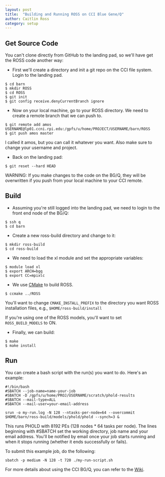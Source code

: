 ```yaml
---
layout: post
title:  "Building and Running ROSS on CCI Blue Gene/Q"
author: Caitlin Ross
category: setup
---
```


## Get Source Code

You can't clone directly from GitHub to the landing pad, so we'll have get the ROSS code another way:

- First we'll create a directory and init a git repo on the CCI file system. Login to the landing pad.

```
$ cd barn
$ mkdir ROSS
$ cd ROSS
$ git init
$ git config receive.denyCurrentBranch ignore
```

- Now on your local machine, go to your ROSS directory.  We need to create a remote branch that we can push to.

```
$ git remote add amos USERNAME@lp01.ccni.rpi.edu:/gpfs/u/home/PROJECT/USERNAME/barn/ROSS
$ git push amos master
```
I called it amos, but you can call it whatever you want.  Also make sure to change your username and project.

- Back on the landing pad:

```
$ git reset --hard HEAD
```
WARNING: If you make changes to the code on the BG/Q, they will be overwritten if you push from your local machine to your CCI remote.

## Build

- Assuming you're still logged into the landing pad, we need to login to the front end node of the BG/Q:

```
$ ssh q
$ cd barn
```

- Create a new ross-build directory and change to it:

```
$ mkdir ross-build
$ cd ross-build
```

- We need to load the xl module and set the appropriate variables:

```
$ module load xl
$ export ARCH=bgq
$ export CC=mpixlc
```

- We use [CMake](www.cmake.org) to build ROSS.

```
$ ccmake ../ROSS
```

You'll want to change `CMAKE_INSTALL_PREFIX` to the directory you want ROSS installation files, e.g., `$HOME/ross-build/install`

If you're using one of the ROSS models, you'll want to set `ROSS_BUILD_MODELS` to ON.


- Finally, we can build:

```
$ make
$ make install
```

## Run

You can create a bash script with the run(s) you want to do.  Here's an example:

```
#!/bin/bash
#SBATCH --job-name=name-your-job
#SBATCH -D /gpfs/u/home/PROJ/USERNAME/scratch/phold-results
#SBATCH --mail-type=ALL
#SBATCH --mail-user=your-email-address

srun -o my-run.log -N 128 --ntasks-per-node=64 --overcommit $HOME/barn/ross-build/models/phold/phold --synch=3 &
```

This runs PHOLD with 8192 PEs (128 nodes * 64 tasks per node).  The lines beginning with #SBATCH set the working directory, job name and your email address. You'll be notified by email once your job starts running and when it stops running (whether it ends successfully or fails). 

To submit this example job, do the following:

```
sbatch -p medium -N 128 -t 720 ./my-run-script.sh
```

For more details about using the CCI BG/Q, you can refer to the [Wiki](https://secure.cci.rpi.edu/wiki/index.php?title=Blue_Gene/Q).
